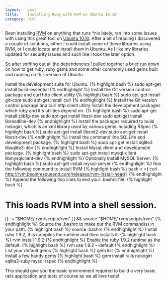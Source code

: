 ```yaml
--- 
layout:   post
title:    Installing Ruby with RVM on Ubuntu 10.10
category: html
---
```

Been installing [RVM](http://rvm.beginrescueend.com/) on anything that runs \*nix lately, ran into some issues with using this great tool on [Ubuntu 10.10](http://www.ubuntu.com/). After a bit of reading I discovered a couple of solutions, either I could install some of these libraries using RVM, or I could locate and install them in Ubuntu. As I like my libraries updated for security issues and such like I took the later option. 

So after sniffing out all the dependencies I pulled together a brief run down on how to get ruby, ruby gems and some other commonly used gems built and running on this version of Ubuntu.

Install the development suite for Ubuntu.
{% highlight bash %}
sudo apt-get install build-essential
{% endhighlight %}
Install the Git version control package and curl http client utility
{% highlight bash %}
sudo apt-get install git-core
sudo apt-get install curl
{% endhighlight %}
Install the Git version control package and curl http client utility
Install the development packages which ruby and it's utilities depend on.
{% highlight bash %}
sudo apt-get install zlib1g-dev
sudo apt-get install libssl-dev
sudo apt-get install libreadline-dev
{% endhighlight %}
Install the packages required to build nokogiri, which is an xml library used by various gems including RSpec
{% highlight bash %}
sudo apt-get install libxml2-dev
sudo apt-get install libxslt-dev
{% endhighlight %}
Install the command line SQLLite and development package.
{% highlight bash %}
sudo apt-get install sqlite3 libsqlite3-dev
{% endhighlight %}
Install Mysql client and development package.
{% highlight bash %}
sudo apt-get install mysql-client libmysqlclient-dev
{% endhighlight %}
Optionally install MySQL Server.
{% highlight bash %}
sudo apt-get install mysql-server
{% endhighlight %}
Run the following command to install RVM
{% highlight bash %}
bash < <( curl http://rvm.beginrescueend.com/releases/rvm-install-head )
{% endhighlight %}
Append the following two lines to end your .bashrc file.
{% highlight bash %}
# This loads RVM into a shell session.
[[ -s "$HOME/.rvm/scripts/rvm" ]] && source "$HOME/.rvm/scripts/rvm"
{% endhighlight %}
Source the .bashrc to make put the RVM command(s) in your path.
{% highlight bash %}
source .bashrc
{% endhighlight %}
Install ruby 1.9.2, this compiles the runtime and then installs it.
{% highlight bash %}
rvm install 1.9.2
{% endhighlight %}
Enable the ruby 1.9.2 runtime as the default.
{% highlight bash %}
rvm use 1.9.2 --default
{% endhighlight %}
List your default gems
{% highlight bash %}
gem list
{% endhighlight %}
Install a few handy gems
{% highlight bash %}
gem install rails nokogiri sqlite3-ruby mysql rspec
{% endhighlight %}

This should give you the basic environment required to build a very basic rails application and tests of course as we all love tests!

